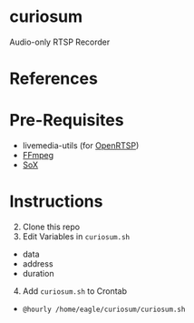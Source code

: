 # curiosum

Audio-only RTSP Recorder

# References


# Pre-Requisites

- livemedia-utils (for [OpenRTSP](http://www.live555.com/openRTSP/))
- [FFmpeg](https://ffmpeg.org/)
- [SoX](http://sox.sourceforge.net/Main/HomePage)


# Instructions

2. Clone this repo
3. Edit Variables in `curiosum.sh`

- data
- address
- duration


4. Add `curiosum.sh` to Crontab

- `@hourly /home/eagle/curiosum/curiosum.sh`
